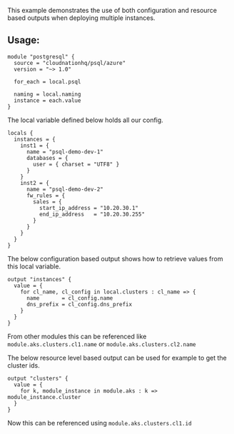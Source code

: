 This example demonstrates the use of both configuration and resource based outputs when deploying multiple instances.

## Usage:

```hcl
module "postgresql" {
  source = "cloudnationhq/psql/azure"
  version = "~> 1.0"

  for_each = local.psql

  naming = local.naming
  instance = each.value
}
```

The local variable defined below holds all our config.

```hcl
locals {
  instances = {
    inst1 = {
      name = "psql-demo-dev-1"
      databases = {
        user = { charset = "UTF8" }
      }
    }
    inst2 = {
      name = "psql-demo-dev-2"
      fw_rules = {
        sales = {
          start_ip_address = "10.20.30.1"
          end_ip_address   = "10.20.30.255"
        }
      }
    }
  }
}
```

The below configuration based output shows how to retrieve values from this local variable.

```hcl
output "instances" {
  value = {
    for cl_name, cl_config in local.clusters : cl_name => {
      name       = cl_config.name
      dns_prefix = cl_config.dns_prefix
    }
  }
}
```

From other modules this can be referenced like `module.aks.clusters.cl1.name` or `module.aks.clusters.cl2.name`

The below resource level based output can be used for example to get the cluster ids.

```hcl
output "clusters" {
  value = {
    for k, module_instance in module.aks : k => module_instance.cluster
  }
}
```

Now this can be referenced using `module.aks.clusters.cl1.id`

